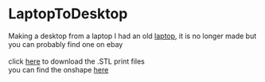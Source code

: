 # LaptopToDesktop
Making a desktop from a laptop
I had an old <a href="https://www.hp.com/us-en/shop/pdp/hp-laptop-17z-ca200-8yk85av-1">laptop</a>, it is no longer made but you can probably find one on ebay
<br>
<br>
click <a href="https://github.com/KtArcher11235/LaptopToDesktop/raw/refs/heads/main/STL_CAD.zip">here</a> to download the .STL print files
<br>
you can find the onshape <a href="https://cad.onshape.com/documents/119253da891d8e3245ef7dcf/w/4ce91ff017f0e0c2d6eeb039/e/43b8a0fbfd1931149223f89a?renderMode=0&uiState=690522346415adc3b92b0360">here</a> 

